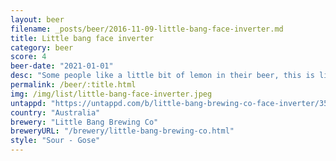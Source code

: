 ```yaml
---
layout: beer
filename: _posts/beer/2016-11-09-little-bang-face-inverter.md
title: Little bang face inverter
category: beer
score: 4
beer-date: "2021-01-01"
desc: "Some people like a little bit of lemon in their beer, this is like someone put a little bit of beer in a glass of lemon. As a beer lover, it’s not really to my taste"
permalink: /beer/:title.html
img: /img/list/little-bang-face-inverter.jpeg
untappd: "https://untappd.com/b/little-bang-brewing-co-face-inverter/3530025"
country: "Australia"
brewery: "Little Bang Brewing Co"
breweryURL: "/brewery/little-bang-brewing-co.html"
style: "Sour - Gose"
---
```

